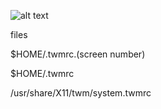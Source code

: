![alt text](https://github.com/Nztux/twm/blob/master/img/twm-merah.png?raw=true)



files 

$HOME/.twmrc.(screen number)

$HOME/.twmrc

/usr/share/X11/twm/system.twmrc
